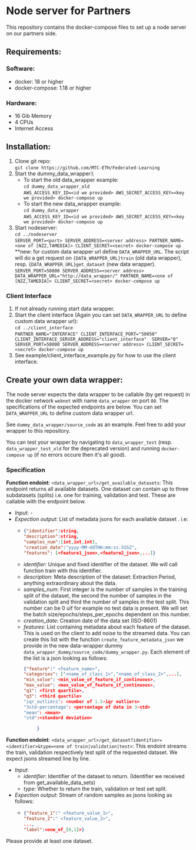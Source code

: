# Node server for Partners 

This repository contains the docker-compose files to set up a node server on our partners side.

## Requirements:
### Software:
- docker: 18 or higher
- docker-compose: 1.18 or higher
### Hardware:
- 16 Gib Memory
- 4 CPUs
- Internet Access



## Installation:
1. Clone git repo:\
`git clone https://github.com/MTC-ETH/Federated-Learning`
2. Start the dummy_data_wrapper:\
    * To start the old data_wrapper example: \
    `cd dummy_data_wrapper_old`\
       `AWS_ACCESS_KEY_ID=<id we provided> AWS_SECRET_ACCESS_KEY=<key we provided> docker-compose up`
    * To start the new data_wrapper example: \
    `cd dummy_data_wrapper`\
       `AWS_ACCESS_KEY_ID=<id we provided> AWS_SECRET_ACCESS_KEY=<key we provided> docker-compose up` 
3. Start nodeserver:\
    `cd ../nodeserver`\
    `SERVER_PORT=<port> SERVER_ADDRESS=<server address> PARTNER_NAME=<one of [NZZ,TAMEDIA]> CLIENT_SECRET=<secret> docker-compose up`\
**new: for custom data wrapper url define `DATA_WRAPPER_URL`. 
The script will do a get request on `{DATA_WRAPPER_URL}train` (old data wrapper), resp. `{DATA_WRAPPER_URL}get_dataset` (new data wrapper).\
`SERVER_PORT=50000 SERVER_ADDRESS=<server address> DATA_WRAPPER_URL="http://data_wrapper/" PARTNER_NAME=<one of [NZZ,TAMEDIA]> CLIENT_SECRET=<secret> docker-compose up`


### Client Interface
1. If not already running start data wrapper.
2. Start the client interface (Again you can set `DATA_WRAPPER_URL` to define custom data wrapper url):\
    `cd ../client_interface`\
    `PARTNER_NAME="INTERFACE" CLIENT_INTERFACE_PORT="50050" CLIENT_INTERFACE_SERVER_ADDRESS="client_interface"  SERVER="0" SERVER_PORT=50000 SERVER_ADDRESS=<server address> CLIENT_SECRET=<secret> docker-compose up`
4. See example/client_interface_example.py for how to use the client interface.

## Create your own data wrapper:
The node server expects the data wrapper to be callable (by get request) in the docker network `webnet` with name `data_wrapper` on port `80`. The specifications of the expected endpoints are below. You can set `DATA_WRAPPER_URL` to define custom data wrapper url.

See `dummy_data_wrapper/source_code` as an example. Feel free to add your wrapper to this repository.

You can test your wrapper by navigating to `data_wrapper_test` (resp. `data_wrapper_test_old` for the deprecated version) and running `docker-compose up` (if no errors occure then it's all good).

### Specification
**Function endoint**: `<data_wrapper_url>/get_available_datasets`: 
This endpoint returns all available datasets. One dataset can contain up to three subdatasets (splits) i.e. one for training, validation and test. These are callable with the endpoint below.
* _Input_: - 
* _Expection output_: List of metadata jsons for each available dataset . i.e:
  * ```json
    {"identifier":string,
    "description":string,
    "samples_num":[int,int,int], 
    "creation_date":"yyyy-MM-ddTHH:mm:ss.SSSZ",
    "features": [<feature1_json>,<feature2_json>,...]}
    ```
  * _identifier_: Unique and fixed identifier of the dataset. We will call function train with this identifier. 
  * _description_: Meta description of the dataset: Extraction Period, anything extraordinary about the data. 
  * _samples_num_: First integer is the number of samples in the training split of the dataset, the second the number of samples in the validation split and third the number of samples in the test split. This number can be 0 uif for example no test data is present. We will set the batch size/epochs/steps_per_epochs dependent on this number. 
  * _creation_date_: Creation date of the data set (ISO-8601) 
  * _features_: List containing metadata about each feature of the dataset. This is used on the client to add noise to the streamed data. You can create this list with the function `create_feature_metadata_json` we provide in the new data-wrapper dummy `data_wrapper_dummy/source_code/dummy_wrapper.py`. Each element of the list is a json looking as follows:
    ```json
    {"feature":" <feature_name>", 
    "categories": ["<name_of_class_1>","<name_of_class_2>",...], 
    "min_value": <min_value_of_feature_if_continuous>, 
    "max_value": <max_value_of_feature_if_continuous>,
    "q1": <first quartile>,
    "q3": <third quartile>
    "iqr_outliers": <number of 1.5-iqr outliers>
    "3std-percentage": <percentage of data in 3-std>
    "mean": <mean>
    "std":<standard deviation>
    
         }
    
    
    ```


**Function endoint**: `<data_wrapper_url>/get_dataset?identifier=<identifier>&type=<one of train|validation|test>`: 
This endoint streams the train, validation respectively test split of the requested dataset. We expect jsons streamed line by line.
* _Input_:  
    * _identifier_: Identifier of the dataset to return. (Identifier we received from get_available_data_sets)
    * _type_: Whether to return the train, validation or test set split.
* _Expection output_: Stream of random samples as jsons looking as follows:
  * ```json
    {"feature_1":" <feature_value_1>", 
    "feature_2":" <feature_value_2>", 
    ...,
    "label":<one_of_[0,1]>}

    ```
   

Please provide at least one dataset.

